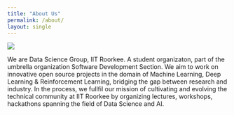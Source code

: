 ```yaml
---
title: "About Us"
permalink: /about/
layout: single
---
```


<img src="./assets/images/members/dsgteam24.jpg" />

We are Data Science Group, IIT Roorkee. A student organizaton, part of the umbrella organization Software Development Section. We aim to work on innovative open source projects in the domain of Machine Learning, Deep Learning & Reinforcement Learning, bridging the gap between research and industry. In the process, we fullfil our mission of cultivating and evolving the technical community at IIT Roorkee by organizing lectures, workshops, hackathons spanning the field of Data Science and AI.
